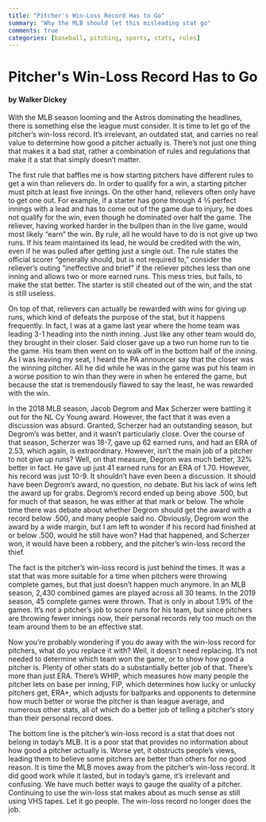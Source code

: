 ```yaml
---
title: "Pitcher's Win-Loss Record Has to Go"
summary: "Why the MLB should let this misleading stat go"
comments: true
categories: [baseball, pitching, sports, stats, rules]
---
```


# Pitcher's Win-Loss Record Has to Go
#### by Walker Dickey

With the MLB season looming and the Astros dominating the headlines, there is something else the league must consider. It is time to let go of the pitcher’s win-loss record. It’s irrelevant, an outdated stat, and carries no real value to determine how good a pitcher actually is. There’s not just one thing that makes it a bad stat, rather a combination of rules and regulations that make it a stat that simply doesn’t matter.

The first rule that baffles me is how starting pitchers have different rules to get a win than relievers do. In order to qualify for a win, a starting pitcher must pitch at least five innings. On the other hand, relievers often only have to get one out. For example, if a starter has gone through 4 ⅔ perfect innings with a lead and has to come out of the game due to injury, he does not qualify for the win, even though he dominated over half the game. The reliever, having worked harder in the bullpen than in the live game, would most likely “earn” the win. By rule, all he would have to do is not give up two runs. If his team maintained its lead, he would be credited with the win, even if he was pulled after getting just a single out.  The rule states the official scorer “generally should, but is not required to,” consider the reliever’s outing “ineffective and brief” if the reliever pitches less than one inning and allows two or more earned runs.  This mess tries, but fails, to make the stat better. The starter is still cheated out of the win, and the stat is still useless.

 On top of that, relievers can actually be rewarded with wins for giving up runs, which kind of defeats the purpose of the stat, but it happens frequently. In fact, I was at a game last year where the home team was leading 3-1 heading into the ninth inning. Just like any other team would do, they brought in their closer. Said closer gave up a two run home run to tie the game. His team then went on to walk off in the bottom half of the inning. As I was leaving my seat, I heard the PA announcer say that the closer was the winning pitcher. All he did while he was in the game was put his team in a worse position to win than they were in when he entered the game, but because the stat is tremendously flawed to say the least, he was rewarded with the win.

In the 2018 MLB season, Jacob Degrom and Max Scherzer were battling it out for the NL Cy Young award. However, the fact that it was even a discussion was absurd. Granted, Scherzer had an outstanding season, but Degrom’s was better, and it wasn’t particularly close. Over the course of that season, Scherzer was 18-7, gave up 62 earned runs, and had an ERA of 2.53, which again, is extraordinary. However, isn’t the main job of a pitcher to not give up runs? Well, on that measure, Degrom was much better, 32% better in fact. He gave up just 41 earned runs for an ERA of 1.70. However, his record was just 10-9. It shouldn’t have even been a discussion. It should have been Degrom’s award, no question, no debate. But his lack of wins left the award up for grabs. Degrom’s record ended up being above .500, but for much of that season, he was either at that mark or below. The whole time there was debate about whether Degrom should get the award with a record below .500, and many people said no. Obviously, Degrom won the award by a wide margin, but I am left to wonder if his record had finished at or below .500,  would he still have won? Had that happened, and Scherzer won, it would have been a robbery, and the pitcher’s win-loss record the thief. 

The fact is the pitcher’s win-loss record is just behind the times. It was a stat that was more suitable for a time when pitchers were throwing complete games, but that just doesn’t happen much anymore. In an MLB season, 2,430 combined games are played across all 30 teams. In the 2019 season, 45 complete games were thrown. That is only in about 1.9% of the games. It’s not a pitcher’s job to score runs for his team, but since pitchers are throwing fewer innings now, their personal records rely too much on the team around them to be an effective stat.

Now you’re probably wondering if you do away with the win-loss record for pitchers, what do you replace it with? Well, it doesn’t need replacing. It’s not needed to determine which team won the game, or to show how good a pitcher is. Plenty of other stats do a substantially better job of that. There’s more than just ERA. There’s WHIP, which measures how many people the pitcher lets on base per inning, FIP, which determines how lucky or unlucky pitchers get, ERA+, which adjusts for ballparks and opponents to determine how much better or worse the pitcher is than league average, and numerous other stats, all of which do a better job of telling a pitcher’s story than their personal record does.

The bottom line is the pitcher’s win-loss record is a stat that does not belong in today’s MLB. It is a poor stat that provides no information about how good a pitcher actually is. Worse yet, it obstructs people’s views, leading them to believe some pitchers are better than others for no good reason. It is time the MLB  moves away from the pitcher’s win-loss record. It did good work while it lasted, but in today’s game, it’s irrelevant and confusing. We have much better ways to gauge the quality of a pitcher. Continuing to use the win-loss stat makes about as much sense as still using VHS tapes. Let it go people. The win-loss record no longer does the job.

